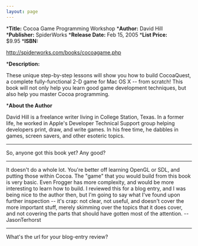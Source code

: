 ```yaml
---
layout: page
---
```





***Title:**
Cocoa Game Programming Workshop
***Author:**
David Hill
***Publisher:**
SpiderWorks
***Release Date:**
Feb 15, 2005
***List Price:**   
$9.95
***ISBN:**

http://spiderworks.com/books/cocoagame.php

***Description:**

These unique step-by-step lessons will show you how to build CocoaQuest, a complete fully-functional 2-D game for Mac OS X -- from scratch! This book will not only help you learn good game development techniques, but also help you master Cocoa programming.

***About the Author**

David Hill is a freelance writer living in College Station, Texas. In a former life, he worked in Apple's Developer Technical Support group helping developers print, draw, and write games. In his free time, he dabbles in games, screen savers, and other esoteric topics.


----

So, anyone got this book yet?  Any good?

----

It doesn't do a whole lot. You're better off learning OpenGL or SDL, and putting those within Cocoa. The "game" that you would build from this book is very basic. Even Frogger has more complexity, and would be more interesting to learn how to build. I reviewed this for a blog entry, and I was being nice to the author then, but I'm going to say what I've found upon further inspection -- it's crap: not clear, not useful, and doesn't cover the more important stuff, merely skimming over the topics that it does cover, and not covering the parts that should have gotten most of the attention. -- JasonTerhorst

----

What's the url for your blog-entry review?
